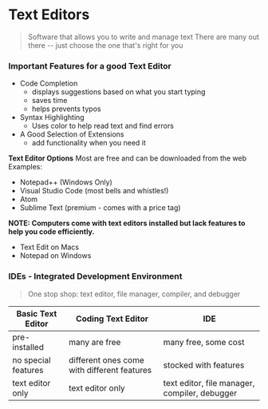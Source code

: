 # Text Editors
> Software that allows you to write and manage text
There are many out there -- just choose the one that's right for you

### Important Features for a good Text Editor
+ Code Completion
   + displays suggestions based on what you start typing
   + saves time
   + helps prevents typos
+ Syntax Highlighting
   + Uses color to help read text and find errors
+ A Good Selection of Extensions
  + add functionality when you need it

**Text Editor Options** 
Most are free and can be downloaded from the web
Examples:
 + Notepad++ (Windows Only)
 + Visual Studio Code (most bells and whistles!)
 + Atom
 + Sublime Text (premium - comes with a price tag)

**NOTE: Computers come with text editors installed but lack features to help you code efficiently.** 
 + Text Edit on Macs
 + Notepad on Windows


### IDEs - Integrated Development Environment  
> One stop shop: text editor, file manager, compiler, and debugger  




|Basic Text Editor | Coding Text Editor | IDE|
|-------------------|-----------------------|-------------|
|pre-installed | many are free | many free, some cost|
|no special features|different ones come with different features|stocked with features|
|text editor only | text editor only | text editor, file manager, compiler, debugger|
